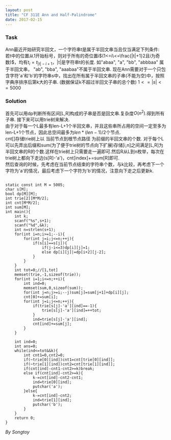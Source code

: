```yaml
---
layout: post
title: "CF 311E Ann and Half-Palindrome"
date: 2017-02-15
---
```

### Task  
Ann最近开始研究半回文，一个字符串t是属于半回文串当且仅当满足下列条件:  
若t中的位置从1开始标号，则对于所有的奇位置i$(1<=i\<=\frac{|t|+1}2且i为奇数)$，均有$t_i=t_{|t|-i+1}$，|t|是字符串t的长度.
如"abaa", "a", "bb", "abbbaa" 属于半回文串， "ab", "bba", "aaabaa"不属于半回文串.
现在Ann需要对于一个只包含字符'a'和'b'的字符串s中，找出在所有属于半回文串的子串(不能为空)中，按照字典序排序后第k大的子串.  (数据保证k不超过半回文子串的总个数)
$1<=|s|<=5000$  
### Solution  
首先可以用dp判断所有区间[L,R]构成的子串是否是回文串.复杂度$O(n^2)$.得到所有子串.
接下来可以用trie树来解决.  
由于对于每一个L最多有len-L+1个半回文串，并且这些串所占用的空间一定至多为len-L+1个节点，因此总空间最多为$len*(len-1)/2$个节点.  
cnt[]存储trie树上以 当前节点到根节点路径 为前缀的半回文串的个数.
对于每个L可以先弄出后缀和sum(为了便于trie树的节点向下扩展)存储[i,n]之间满足[L,R]为半回文串的R的个数.这样在trie树上只需要走一遍即可.然后R从L到n枚举，每次在trie树上都向下走边(s[R]-'a')，cnt[index]+=sum[R]即可.  
然后查询的时候，先考虑在当前节点结束的字符串个数，与k比较，再考虑下一个字符为'a'的情况，最后考虑下一个字符为'b'的情况，注意向下走之后更新k.
<pre><code>
static const int M = 5005;
char s[M];
bool dp[M][M];
int trie[2][M*M/2];
int cnt[M*M/2];
int sum[M];
int main(){
	int k;
	scanf("%s",s+1);
	scanf("%d",&k);
	int n=strlen(s+1);
	for(int i=n;i>=1;--i){
		for(int j=i;j<=n;++j){
			if(s[i]==s[j]){
				if(j-i<=3)dp[i][j]=1;
				else dp[i][j]|=dp[i+2][j-2];
			}
		}
	}
	int tot=0;//[1,tot]
	memset(trie,-1,sizeof(trie));
	for(int i=1;i<=n;++i){
		int ind=0;
		memset(sum,0,sizeof(sum));
		for(int j=n;j>=i;--j)sum[j]=sum[j+1]+dp[i][j];
		cnt[0]+=sum[i];
		for(int j=i;j<=n;++j){
			if(trie[s[j]-'a'][ind]==-1){
				trie[s[j]-'a'][ind]=++tot;
			}
			ind=trie[s[j]-'a'][ind];
			cnt[ind]+=sum[j];
		}
	}
	
	int ind=0;
	int ans=0;
	while(ind<=tot&&k){
		int cnt1=0,cnt2=0;
		if(~trie[0][ind])cnt1=cnt[trie[0][ind]];
		if(~trie[1][ind])cnt2=cnt[trie[1][ind]];
		if(cnt[ind]-cnt1-cnt2>=k)break;
		else if(cnt[ind]-cnt2>=k){
			k-=cnt[ind]-cnt2-cnt1;
			ind=trie[0][ind];
			putchar('a');
		}else{
			k-=cnt[ind]-cnt2;
			ind=trie[1][ind];
			putchar('b');
		}
	}
	return 0;
}	
</code></pre>
$By\ Songtoy$
